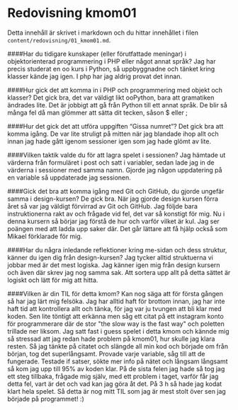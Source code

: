 ---
---
Redovisning kmom01
=========================

Detta innehåll är skrivet i markdown och du hittar innehållet i filen `content/redovisning/01_kmom01.md`.

####Har du tidigare kunskaper (eller förutfattade meningar) i objektorienterad programmering i PHP eller något annat språk?
Jag har precis studerat en oo kurs i Python, så uppbyggnadne och tänket kring klasser kände jag igen. I php har jag
aldrig provat det innan.

####Hur gick det att komma in i PHP och programmering med objekt och klasser?
Det gick bra, det var väldigt likt ooPython, bara att gramatiken ändrades lite. Det är jobbigt att gå från Python
till ett annat språk. De blir så många fel då man glömmer att sätta dit tecken, såson $ eller ;

####Hur det gick det att utföra uppgiften “Gissa numret”?
Det gick bra att komma igång. De var lite struligt på mitten när jag blandade ihop allt och innan jag hade
gått igenom sessioner igen som jag hade glömt av lite.

####Vilken taktik valde du för att lagra spelet i sessionen?
Jag hämtade ut värderna från formuläret i post och satt i variabler, sedan lade jag in de värderna i sessioner
med samma namn. Gjorde jag någon uppdatering på en variable så uppdaterade jag sessionen.

####Gick det bra att komma igång med Git och GitHub, du gjorde ungefär samma i design-kursen?
De gick bra. När jag gjorde design kursen förra året så var jag väldigt förvirrad av Git och GitHub. Jag följde bara
instruktionerna rakt av och frågade vid fel, det var så konstigt för mig. Nu i denna kursern så börjar jag förstå de hur
och varför vilket är kul. Jag ser poängen med att ladda upp saker där. Det går lättare att få hjälp också som Mikael förklarade
för mig.

####Har du några inledande reflektioner kring me-sidan och dess struktur, känner du igen dig från design-kursen?
Jag tycker alltid struktuerna vi jobbar med är det mest logiska. Jag känner igen mig från design kursern och även där
skrev jag nog samma sak. Att sortera upp allt på detta sättet är logiskt och lätt för mig att hitta.

####Vilken är din TIL för detta kmom?
Kan nog säga att för första gången så har jag lärt mig felsöka. Jag har alltid haft för brottom innan, jag har inte haft tid att kontrollera
allt och tänka, för jag var ju tvungen att bli klar med koden. Sen lite töntigt att erkänna men såg ett citat på ett instagram konto för
programmerare där de stor "the slow way is the fast way" och poletten trillade ner liksom. Jag satt fast i guess spelet i detta kmom och
kännde mig så stressad att jag redan hade problem på kmom01, hur skulle jag klara resten. Så jag tänkte på citatet och slängde all min kod
och började om från början, tog det superlångsamt. Provade varje variable, såg till att de fungerade. Testade if satser, sökte mer info på
nätet och långsam långsamt så kom jag upp till 95% av koden klar. På de sista felen jag hade så tog jag ett steg tillbaka, frågade mig själv,
med ett problem i taget, varför får jag detta fel, vart är det och vad kan jag göra åt det. På 3 h så hade jag kodat klart hela spelet.
Så detta är nog mitt TIL som jag är mest stolt över sen jag började på programmet! :)
